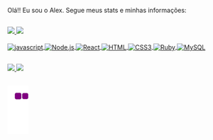 Olá!! Eu sou o Alex. Segue meus stats e minhas informações:
##
<div>
  <a href="https://github.com/Alexc0217">
  <img heigth="180em" src="https://github-readme-stats.vercel.app/api?username=Alexc0217&show_icons=true&theme=tokyonight"/>
  <img heigth="180em" src="https://github-readme-stats.vercel.app/api/top-langs/?username=Alexc0217&langs_count=16&layout=compact&show_icons=true&theme=tokyonight"/>
</div>
<br/>
<div>
  <img align="center" width="90px" height="50px" alt="javascript" src="https://cdn.jsdelivr.net/gh/devicons/devicon/icons/javascript/javascript-original.svg" />
  <img align="center" width="90px" height="100px" alt="Node.js" src="https://cdn.jsdelivr.net/gh/devicons/devicon/icons/nodejs/nodejs-original-wordmark.svg" />
  <img align="center" width="90px" height="50px" alt="React" src="https://cdn.jsdelivr.net/gh/devicons/devicon/icons/react/react-original.svg" />
  <img align="center" width="90px" height="50px" alt="HTML" src="https://cdn.jsdelivr.net/gh/devicons/devicon/icons/html5/html5-original-wordmark.svg" />
  <img align="center" width="90px" height="50px" alt="CSS3" src="https://cdn.jsdelivr.net/gh/devicons/devicon/icons/css3/css3-original-wordmark.svg" />
  <img align="center" width="90px" height="50px" alt="Ruby" src="https://cdn.jsdelivr.net/gh/devicons/devicon/icons/ruby/ruby-plain.svg" />
  <img align="center" width="90px" height="50px" alt="MySQL" src="https://cdn.jsdelivr.net/gh/devicons/devicon/icons/mysql/mysql-original-wordmark.svg" />
</div>

##

 <a href="http://linkedin.com/in/alexc0217">
    <img src="https://img.shields.io/badge/LinkedIn-0077B5?style=for-the-badge&logo=linkedin&logoColor=white" />
 </a>
 <a href="http://instagram.com/alexc0217">
    <img src="https://img.shields.io/badge/Instagram-E4405F?style=for-the-badge&logo=instagram&logoColor=white" />   
 </a>
 
 ##
 
 ![snake annimation](https://github.com/Alexc0217/Alexc0217/blob/output/github-contribution-grid-snake.gif)
